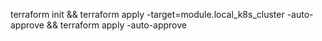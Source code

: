 terraform init && terraform apply -target=module.local_k8s_cluster -auto-approve && terraform apply -auto-approve